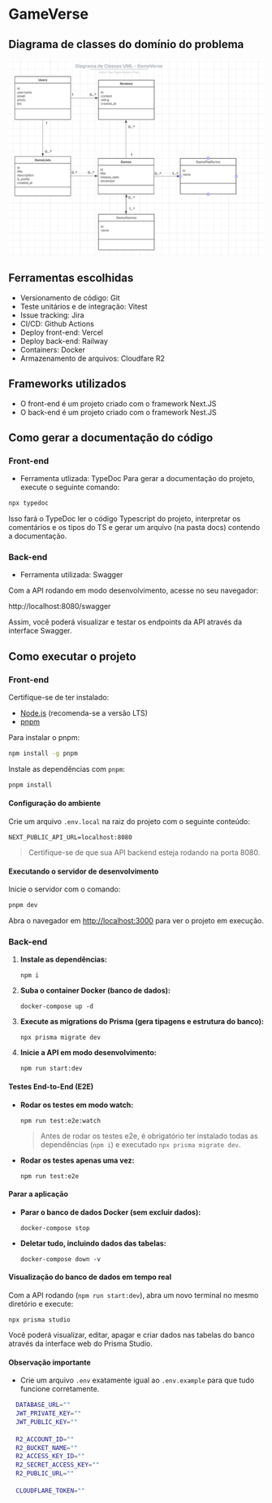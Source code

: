 # GameVerse

## Diagrama de classes do domínio do problema

![Diagrama de classes](readme-imgs/image.png)

## Ferramentas escolhidas

- Versionamento de código: Git
- Teste unitários e de integração: Vitest
- Issue tracking: Jira
- CI/CD: Github Actions
- Deploy front-end: Vercel
- Deploy back-end: Railway
- Containers: Docker
- Armazenamento de arquivos: Cloudfare R2

## Frameworks utilizados

- O front-end é um projeto criado com o framework Next.JS
- O back-end é um projeto criado com o framework Nest.JS

## Como gerar a documentação do código

### Front-end

- Ferramenta utlizada: TypeDoc
  Para gerar a documentação do projeto, execute o seguinte comando:

```bash
npx typedoc
```

Isso fará o TypeDoc ler o código Typescript do projeto, interpretar os comentários e os tipos do TS e gerar um arquivo (na pasta docs) contendo a documentação.

### Back-end

- Ferramenta utilizada: Swagger

Com a API rodando em modo desenvolvimento, acesse no seu navegador:

http://localhost:8080/swagger

Assim, você poderá visualizar e testar os endpoints da API através da interface Swagger.

## Como executar o projeto

### Front-end

Certifique-se de ter instalado:

- [Node.js](https://nodejs.org/) (recomenda-se a versão LTS)
- [pnpm](https://pnpm.io/)

Para instalar o pnpm:

```bash
npm install -g pnpm
```

Instale as dependências com `pnpm`:

```bash
pnpm install
```

#### Configuração do ambiente

Crie um arquivo `.env.local` na raiz do projeto com o seguinte conteúdo:

```env
NEXT_PUBLIC_API_URL=localhost:8080
```

> Certifique-se de que sua API backend esteja rodando na porta 8080.

#### Executando o servidor de desenvolvimento

Inicie o servidor com o comando:

```bash
pnpm dev
```

Abra o navegador em [http://localhost:3000](http://localhost:3000) para ver o projeto em execução.

### Back-end

1. **Instale as dependências:**
   ```
   npm i
   ```
2. **Suba o container Docker (banco de dados):**
   ```
   docker-compose up -d
   ```
3. **Execute as migrations do Prisma (gera tipagens e estrutura do banco):**
   ```
   npx prisma migrate dev
   ```
4. **Inicie a API em modo desenvolvimento:**
   ```
   npm run start:dev
   ```

#### Testes End-to-End (E2E)

- **Rodar os testes em modo watch:**

  ```
  npm run test:e2e:watch
  ```

  > Antes de rodar os testes e2e, é obrigatório ter instalado todas as dependências (`npm i`) e executado `npx prisma migrate dev`.

- **Rodar os testes apenas uma vez:**
  ```
  npm run test:e2e
  ```

#### Parar a aplicação

- **Parar o banco de dados Docker (sem excluir dados):**

  ```
  docker-compose stop
  ```

- **Deletar tudo, incluindo dados das tabelas:**
  ```
  docker-compose down -v
  ```

#### Visualização do banco de dados em tempo real

Com a API rodando (`npm run start:dev`), abra um novo terminal no mesmo diretório e execute:

```
npx prisma studio
```

Você poderá visualizar, editar, apagar e criar dados nas tabelas do banco através da interface web do Prisma Studio.

#### Observação importante

- Crie um arquivo `.env` exatamente igual ao `.env.example` para que tudo funcione corretamente.

```bash
  DATABASE_URL=""
  JWT_PRIVATE_KEY=""
  JWT_PUBLIC_KEY=""

  R2_ACCOUNT_ID=""
  R2_BUCKET_NAME=""
  R2_ACCESS_KEY_ID=""
  R2_SECRET_ACCESS_KEY=""
  R2_PUBLIC_URL=""

  CLOUDFLARE_TOKEN=""
```
